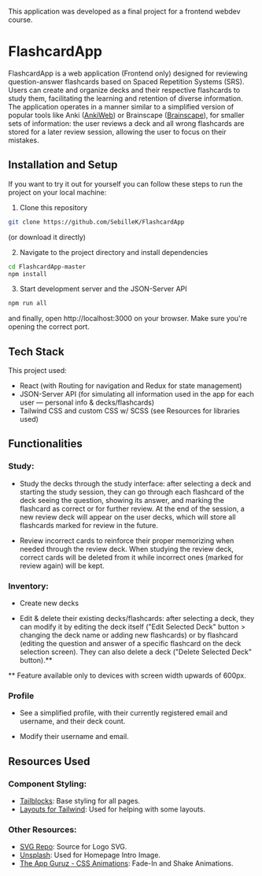 This application was developed as a final project for a frontend webdev course.

# FlashcardApp

FlashcardApp is a web application (Frontend only) designed for reviewing question-answer flashcards based on Spaced Repetition Systems (SRS). Users can create and organize decks and their respective flashcards to study them, facilitating the learning and retention of diverse information. The application operates in a manner similar to a simplified version of popular tools like Anki ([AnkiWeb](https://apps.ankiweb.net/)) or Brainscape ([Brainscape](https://www.brainscape.com/)), for smaller sets of information: the user reviews a deck and all wrong flashcards are stored for a later review session, allowing the user to focus on their mistakes.

## Installation and Setup

If you want to try it out for yourself you can follow these steps to run the project on your local machine:

1. Clone this repository

```bash
git clone https://github.com/SebilleK/FlashcardApp
```

(or download it directly)

2. Navigate to the project directory and install dependencies

```bash
cd FlashcardApp-master
npm install
```

3. Start development server and the JSON-Server API

```bash
npm run all
```

and finally, open http://localhost:3000 on your browser. Make sure you're opening the correct port.

## Tech Stack

This project used:

- React (with Routing for navigation and Redux for state management)
- JSON-Server API (for simulating all information used in the app for each user — personal info & decks/flashcards)
- Tailwind CSS and custom CSS w/ SCSS (see Resources for libraries used)

## Functionalities

### Study:

- Study the decks through the study interface: after selecting a deck and starting the study session, they can go through each flashcard of the deck seeing the question, showing its answer, and marking the flashcard as correct or for further review. At the end of the session, a new review deck will appear on the user decks, which will store all flashcards marked for review in the future.

- Review incorrect cards to reinforce their proper memorizing when needed through the review deck. When studying the review deck, correct cards will be deleted from it while incorrect ones (marked for review again) will be kept.

### Inventory:

- Create new decks

- Edit & delete their existing decks/flashcards: after selecting a deck, they can modify it by editing the deck itself ("Edit Selected Deck" button > changing the deck name or adding new flashcards) or by flashcard (editing the question and answer of a specific flashcard on the deck selection screen). They can also delete a deck ("Delete Selected Deck" button).\*\*

\*\* Feature available only to devices with screen width upwards of 600px.

### Profile

- See a simplified profile, with their currently registered email and username, and their deck count.

- Modify their username and email.

## Resources Used

### Component Styling:

- [Tailblocks](https://tailblocks.cc/): Base styling for all pages.
- [Layouts for Tailwind](https://layoutsfortailwind.lalokalabs.dev/): Used for helping with some layouts.

### Other Resources:

- [SVG Repo](https://www.svgrepo.com/): Source for Logo SVG.
- [Unsplash](https://unsplash.com/): Used for Homepage Intro Image.
- [The App Guruz - CSS Animations](https://www.theappguruz.com/tag-tools/web/CSSAnimations/): Fade-In and Shake Animations.
